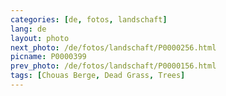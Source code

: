 ```yaml
---
categories: [de, fotos, landschaft]
lang: de
layout: photo
next_photo: /de/fotos/landschaft/P0000256.html
picname: P0000399
prev_photo: /de/fotos/landschaft/P0000156.html
tags: [Chouas Berge, Dead Grass, Trees]
---
```

